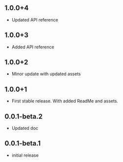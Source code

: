 ## 1.0.0+4
 - Updated API reference
## 1.0.0+3
 - Added API reference
## 1.0.0+2
 - Minor update with updated assets
## 1.0.0+1
 - First stable release. With added ReadMe and assets.
## 0.0.1-beta.2
 - Updated doc 
## 0.0.1-beta.1
 - initial release
